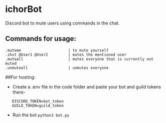 # ichorBot

Discord bot to mute users using commands in the chat. 

## Commands for usage:

```
.muteme                     | to mute yourself
.shut @User1 @User2         | mutes the mentioned user
.muteall                    | mutes everyone that is currently not muted
.unmuteall                  | unmutes everyone
 ```
 
##For hosting:

- Create a .env file in the code folder and paste your bot and guild tokens there-
```
   DISCORD_TOKEN=bot_token
   GUILD_TOKEN=guild_token
```
- Run the bot
`python3 bot.py`



